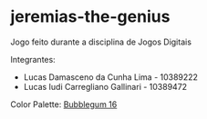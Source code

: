 # jeremias-the-genius
Jogo feito durante a disciplina de Jogos Digitais

Integrantes:
- Lucas Damasceno da Cunha Lima - 10389222
- Lucas Iudi Carregliano Gallinari - 10389472

Color Palette: [Bubblegum 16](https://lospec.com/palette-list/bubblegum-16)
